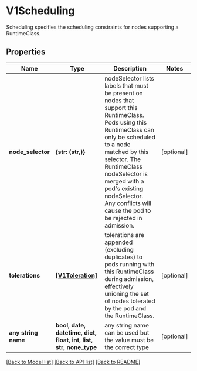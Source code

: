 # V1Scheduling

Scheduling specifies the scheduling constraints for nodes supporting a RuntimeClass.

## Properties
Name | Type | Description | Notes
------------ | ------------- | ------------- | -------------
**node_selector** | **{str: (str,)}** | nodeSelector lists labels that must be present on nodes that support this RuntimeClass. Pods using this RuntimeClass can only be scheduled to a node matched by this selector. The RuntimeClass nodeSelector is merged with a pod&#39;s existing nodeSelector. Any conflicts will cause the pod to be rejected in admission. | [optional] 
**tolerations** | [**[V1Toleration]**](V1Toleration.md) | tolerations are appended (excluding duplicates) to pods running with this RuntimeClass during admission, effectively unioning the set of nodes tolerated by the pod and the RuntimeClass. | [optional] 
**any string name** | **bool, date, datetime, dict, float, int, list, str, none_type** | any string name can be used but the value must be the correct type | [optional]

[[Back to Model list]](../README.md#documentation-for-models) [[Back to API list]](../README.md#documentation-for-api-endpoints) [[Back to README]](../README.md)


